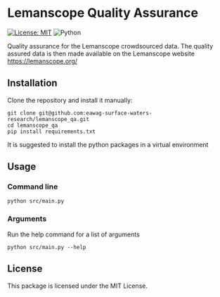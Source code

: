 # Lemanscope Quality Assurance

[![License: MIT][mit-by-shield]][mit-by] ![Python][python-by-shield]

Quality assurance for the Lemanscope crowdsourced data. The quality assured data is then made available on the Lemanscope 
website https://lemanscope.org/

## Installation
Clone the repository and install it manually:
```commandline
git clone git@github.com:eawag-surface-waters-research/lemanscope_qa.git
cd lemanscope_qa
pip install requirements.txt
```
It is suggested to install the python packages in a virtual environment

## Usage

### Command line

```commandline
python src/main.py
```

### Arguments

Run the help command for a list of arguments

```commandline
python src/main.py --help
```

## License
This package is licensed under the MIT License.

[mit-by]: https://opensource.org/licenses/MIT
[mit-by-shield]: https://img.shields.io/badge/License-MIT-g.svg
[python-by-shield]: https://img.shields.io/badge/Python-3.9-g
[simstrat]: https://github.com/Eawag-AppliedSystemAnalysis/Simstrat
[scipy]: https://docs.scipy.org/doc/scipy/reference/generated/scipy.optimize.minimize.html
[pest]: https://pesthomepage.org/